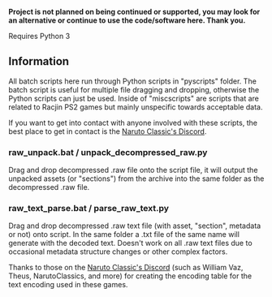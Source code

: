 **Project is not planned on being continued or supported, you may look for an alternative or continue to use the code/software here. Thank you.**

Requires Python 3

## Information

All batch scripts here run through Python scripts in "pyscripts" folder. The batch script is useful for multiple file dragging and dropping, otherwise the Python scripts can just be used. Inside of "miscscripts" are scripts that are related to Racjin PS2 games but mainly unspecific towards acceptable data.

If you want to get into contact with anyone involved with these scripts, the best place to get in contact is the [Naruto Classic's Discord](https://discord.gg/jhKmg97).

### raw_unpack.bat / unpack_decompressed_raw.py
Drag and drop decompressed .raw file onto the script file, it will output the unpacked assets (or "sections") from the archive into the same folder as the decompressed .raw file.

### raw_text_parse.bat / parse_raw_text.py
Drag and drop decompressed .raw text file (with asset, "section", metadata or not) onto script. In the same folder a .txt file of the same name will generate with the decoded text. Doesn't work on all .raw text files due to occasional metadata structure changes or other complex factors.

Thanks to those on the [Naruto Classic's Discord](https://discord.gg/jhKmg97) (such as William Vaz, Theus, NarutoClassics, and more) for creating the encoding table for the text encoding used in these games.
